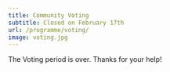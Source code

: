 ```yaml
---
title: Community Voting
subtitle: Closed on February 17th
url: /programme/voting/
image: voting.jpg
---
```


The Voting period is over. Thanks for your help!
